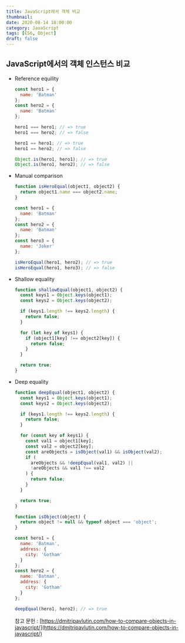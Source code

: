 ```yaml
---
title: JavaScript에서 객체 비교
thumbnail:
date: 2020-08-14 18:00:00
category: JavaScript
tags: [ES6, Object]
draft: false
---
```


## JavaScript에서의 객체 인스턴스 비교

- Reference equility

    ```jsx
    const hero1 = {
      name: 'Batman'
    };
    const hero2 = {
      name: 'Batman'
    };

    hero1 === hero1; // => true
    hero1 === hero2; // => false

    hero1 == hero1; // => true
    hero1 == hero2; // => false

    Object.is(hero1, hero1); // => true
    Object.is(hero1, hero2); // => false
    ```

- Manual comparison

    ```jsx
    function isHeroEqual(object1, object2) {
      return object1.name === object2.name;
    }

    const hero1 = {
      name: 'Batman'
    };
    const hero2 = {
      name: 'Batman'
    };
    const hero3 = {
      name: 'Joker'
    };

    isHeroEqual(hero1, hero2); // => true
    isHeroEqual(hero1, hero3); // => false
    ```

- Shallow equality

    ```jsx
    function shallowEqual(object1, object2) {
      const keys1 = Object.keys(object1);
      const keys2 = Object.keys(object2);

      if (keys1.length !== keys2.length) {
        return false;
      }

      for (let key of keys1) {
        if (object1[key] !== object2[key]) {
          return false;
        }
      }

      return true;
    }
    ```

- Deep equality

    ```jsx
    function deepEqual(object1, object2) {
      const keys1 = Object.keys(object1);
      const keys2 = Object.keys(object2);

      if (keys1.length !== keys2.length) {
        return false;
      }

      for (const key of keys1) {
        const val1 = object1[key];
        const val2 = object2[key];
        const areObjects = isObject(val1) && isObject(val2);
        if (
          areObjects && !deepEqual(val1, val2) ||
          !areObjects && val1 !== val2
        ) {
          return false;
        }
      }

      return true;
    }

    function isObject(object) {
      return object != null && typeof object === 'object';
    }
    ```

    ```jsx
    const hero1 = {
      name: 'Batman',
      address: {
        city: 'Gotham'
      }
    };
    const hero2 = {
      name: 'Batman',
      address: {
        city: 'Gotham'
      }
    };

    deepEqual(hero1, hero2); // => true
    ```

    참고 문헌 : [https://dmitripavlutin.com/how-to-compare-objects-in-javascript/](https://dmitripavlutin.com/how-to-compare-objects-in-javascript/)